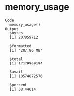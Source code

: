 # memory_usage

    Code
      memory_usage()
    Output
      $bytes
      [1] 207859712
      
      $formatted
      [1] "207.86 MB"
      
      $total
      [1] 17179869184
      
      $avail
      [1] 10574872576
      
      $percent
      [1] 38.44614
      

